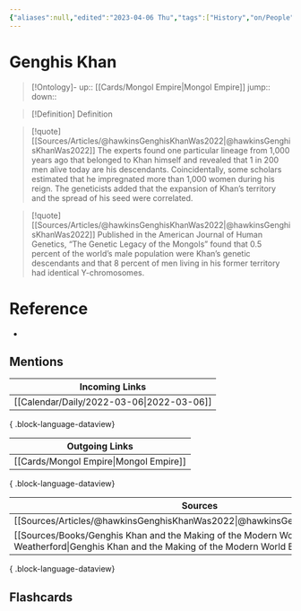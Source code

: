 ```yaml
---
{"aliases":null,"edited":"2023-04-06 Thu","tags":["History","on/People"],"date created":"2022-03-06 Sun","dg-publish":true,"permalink":"/cards/genghis-khan/","dgPassFrontmatter":true}
---
```


# Genghis Khan

> [!Ontology]-
> up:: [[Cards/Mongol Empire\|Mongol Empire]]
> jump::
> down:: 

> [!Definition] Definition

> [!quote] [[Sources/Articles/@hawkinsGenghisKhanWas2022\|@hawkinsGenghisKhanWas2022]]
> The experts found one particular lineage from 1,000 years ago that belonged to Khan himself and revealed that 1 in 200 men alive today are his descendants. Coincidentally, some scholars estimated that he impregnated more than 1,000 women during his reign. The geneticists added that the expansion of Khan’s territory and the spread of his seed were correlated.

> [!quote] [[Sources/Articles/@hawkinsGenghisKhanWas2022\|@hawkinsGenghisKhanWas2022]]
> Published in the American Journal of Human Genetics, “The Genetic Legacy of the Mongols” found that 0.5 percent of the world’s male population were Khan’s genetic descendants and that 8 percent of men living in his former territory had identical Y-chromosomes.

# Reference

- 

## Mentions

| Incoming Links                               |
| -------------------------------------------- |
| [[Calendar/Daily/2022-03-06\|2022-03-06]] |

{ .block-language-dataview}

| Outgoing Links                            |
| ----------------------------------------- |
| [[Cards/Mongol Empire\|Mongol Empire]] |

{ .block-language-dataview}

| Sources                                                                                                                                                       |
| ------------------------------------------------------------------------------------------------------------------------------------------------------------- |
| [[Sources/Articles/@hawkinsGenghisKhanWas2022\|@hawkinsGenghisKhanWas2022]]                                                                                |
| [[Sources/Books/Genghis Khan and the Making of the Modern World By Jack Weatherford\|Genghis Khan and the Making of the Modern World By Jack Weatherford]] |

{ .block-language-dataview}

## Flashcards